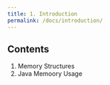 ```yaml
---
title: 1. Introduction
permalink: /docs/introduction/
---
```


## Contents  

1. Memory Structures  
2. Java Memoory Usage  

